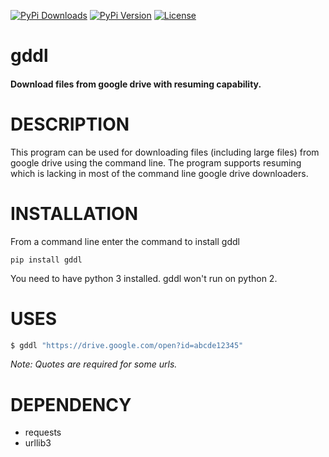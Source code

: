 [![PyPi Downloads][PyPi-downloads]][PyPi-url]
[![PyPi Version][PyPi-version]][PyPi-url]
[![License][License-shield]][License-url]

# gddl
#### Download files from google drive with resuming capability.

# DESCRIPTION
This program can be used for downloading files (including large files) from google drive using the command line. The program supports resuming which is lacking in most of the command line google drive downloaders. 
# INSTALLATION
From a command line enter the command to install gddl
```
pip install gddl
```
You need to have python 3 installed. gddl won't run on python 2.
# USES

```sh
$ gddl "https://drive.google.com/open?id=abcde12345"
```
*Note: Quotes are required for some urls.*

# DEPENDENCY
  - requests
  - urllib3

[PyPi-downloads]: https://img.shields.io/pypi/dm/gddl
[PyPi-url]: https://pypi.org/project/gddl/
[License-shield]: https://img.shields.io/github/license/rafiibrahim8/gddl
[License-url]: https://github.com/rafiibrahim8/gddl/blob/master/LICENSE
[PyPi-version]: https://img.shields.io/pypi/v/gddl
